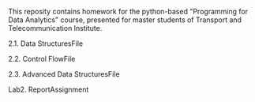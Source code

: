 This reposity contains homework for the python-based "Programming for Data Analytics" course, presented for master students of Transport and Telecommunication Institute.

2.1. Data StructuresFile

2.2. Control FlowFile

2.3. Advanced Data StructuresFile

Lab2. ReportAssignment
